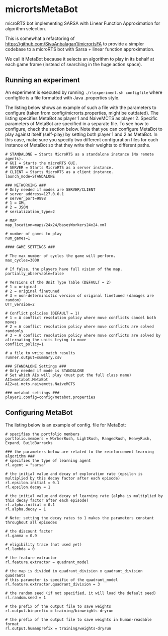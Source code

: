 # micrortsMetaBot
microRTS bot implementing SARSA with Linear Function Approximation for algorithm selection.

This is somewhat a refactoring of https://github.com/SivaAnbalagan1/micrortsFA to provide a simpler codebase to a microRTS bot with Sarsa + linear function approximation.

We call it MetaBot because it selects an algorithm to play in its behalf at each game frame (instead of searching in the huge action space).

## Running an experiment

An experiment is executed by running `./rlexperiment.sh configfile` where configfile is a file formatted with Java .properties style.

The listing below shows an example of such a file with the parameters to configure (taken from config/microrts.properties, might be outdated). The listing specifies MetaBot as player 1 and NaiveMCTS as player 2. Specific parameters of MetaBot are specified in a separate file. To see how to configure, check the section below. Note that you can configure MetaBot to play against itself (self-play) by setting both player 1 and 2 as MetaBot. In this case, make sure you specify two different configuration files for each instance of MetaBot so that they write their weights to different paths.

```properties
# STANDALONE = Starts MicroRTS as a standalone instance (No remote agents).
# GUI = Starts the microRTS GUI.
# SERVER = Starts MicroRTS as a server instance.
# CLIENT = Starts MicroRTS as a client instance.
launch_mode=STANDALONE

### NETWORKING ###
# Only needed if modes are SERVER/CLIENT
# server_address=127.0.0.1
# server_port=9898
# 1 = XML
# 2 = JSON
# serialization_type=2

# MAP
map_location=maps/24x24/basesWorkers24x24.xml

# number of games to play
num_games=1

#### GAME SETTINGS ###

# The max number of cycles the game will perform.
max_cycles=3000

# If false, the players have full vision of the map.
partially_observable=false

# Versions of the Unit Type Table (DEFAULT = 2)
# 1 = original
# 2 = original finetuned
# 3 = non-deterministic version of original finetuned (damages are random)
UTT_version=2

# Conflict policies (DEFAULT = 1)
# 1 = A conflict resolution policy where move conflicts cancel both moves
# 2 = A conflict resolution policy where move conflicts are solved randomly
# 3 = A conflict resolution policy where move conflicts are solved by alternating the units trying to move
conflict_policy=1

# a file to write match results
runner.output=summary.csv

### STANDALONE Settings ###
# Only needed if mode is STANDALONE
# Set which AIs will play (must put the full class name)
AI1=metabot.MetaBot
AI2=ai.mcts.naivemcts.NaiveMCTS

### metabot settings ###
player1.config=config/metabot.properties
```

## Configuring MetaBot

The listing below is an example of config. file for MetaBot:

```properties
# specifies the portfolio members
portfolio.members = WorkerRush, LightRush, RangedRush, HeavyRush, Expand, BuildBarracks

### the parameters below are related to the reinforcement learning algorithm ###
# specifies the type of learning agent
rl.agent = "sarsa"

# the initial value and decay of exploration rate (epsilon is multiplied by this decay factor after each episode)
rl.epsilon.initial = 0.1
rl.epsilon.decay = 1

# the initial value and decay of learning rate (alpha is multiplied by this decay factor after each episode)
rl.alpha.initial = 0.1
rl.alpha.decay = 1

# Note: setting the decay rates to 1 makes the parameters constant throughout all episodes

# the discount factor
rl.gamma = 0.9

# eligibility trace (not used yet)
rl.lambda = 0

# the feature extractor
rl.feature.extractor = quadrant_model

# the map is divided in quadrant_division x quadrant_division quadrants
# this parameter is specific of the quadrant_model
rl.feature.extractor.quadrant_division = 3

# the random seed (if not specified, it will load the default seed)
rl.random.seed = 1

# the prefix of the output file to save weights
rl.output.binprefix = training/binweights-dryrun

# the prefix of the output file to save weights in human-readable format
rl.output.humanprefix = training/weights-dryrun
```
